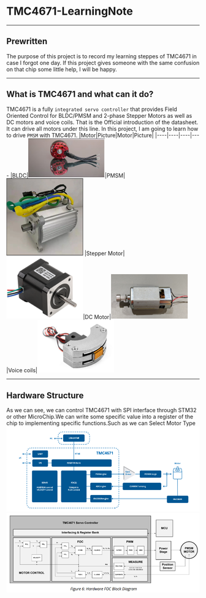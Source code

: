 # TMC4671-LearningNote
***
## Prewritten
  The purpose of this project is to record my learning steppes of TMC4671 in case I forgot one day. If this project gives someone with the same confusion on that chip some little help, I will be happy.
***
## What is TMC4671 and what can it do?
  TMC4671 is a fully `integrated servo controller` that provides Field Oriented Control for BLDC/PMSM and 2-phase Stepper Motors as well as DC motors and voice coils. That is the Official introduction of the datasheet.  
  It can drive all motors under this line. In this project, I am going to learn how to drive `PMSM` with TMC4671.
|Motor|Picture|Motor|Picture|
|----|----|----|----
|BLDC|<img src="https://github.com/WalterWFeng/TMC4671-LearningNote/blob/main/img/BLDC.png" width="200" />|PMSM|<img src="https://github.com/WalterWFeng/TMC4671-LearningNote/blob/main/img/PMSM.png" width="200" />
|Stepper Motor|<img src="https://github.com/WalterWFeng/TMC4671-LearningNote/blob/main/img/Stepper.jpg" width="200" />|DC Motor|<img src="https://github.com/WalterWFeng/TMC4671-LearningNote/blob/main/img/DC.png" width="200" />
|Voice coils|<img src="https://github.com/WalterWFeng/TMC4671-LearningNote/blob/main/img/Voice.jpg" width="200" />
***
## Hardware Structure
As we can see, we can control TMC4671 with SPI interface through STM32 or other MicroChip.We can write some specific value into a register of the chip to implementing specific functions.Such as we can Select Motor Type
<img src="https://github.com/WalterWFeng/TMC4671-LearningNote/blob/main/img/Hardware1.png" width="700" />  
<img src="https://github.com/WalterWFeng/TMC4671-LearningNote/blob/main/img/Hardware2.png" width="700" />

